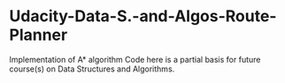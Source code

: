 # Udacity-Data-S.-and-Algos-Route-Planner
Implementation of A* algorithm
Code here is a partial basis for future course(s) on Data Structures and Algorithms.
